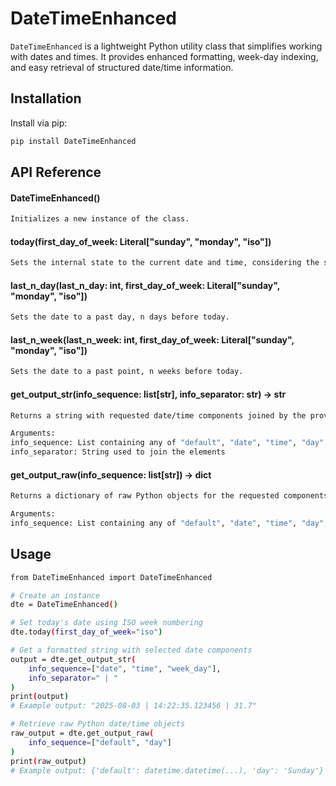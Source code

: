 # DateTimeEnhanced

`DateTimeEnhanced` is a lightweight Python utility class that simplifies working with dates and times. It provides enhanced formatting, week-day indexing, and easy retrieval of structured date/time information.

## Installation

Install via pip:

```bash
pip install DateTimeEnhanced
```

## API Reference
#### DateTimeEnhanced()
```bash
Initializes a new instance of the class.
```
#### today(first_day_of_week: Literal["sunday", "monday", "iso"])
```bash
Sets the internal state to the current date and time, considering the specified start of the week.
```
#### last_n_day(last_n_day: int, first_day_of_week: Literal["sunday", "monday", "iso"])
```bash
Sets the date to a past day, n days before today.
```
#### last_n_week(last_n_week: int, first_day_of_week: Literal["sunday", "monday", "iso"])
``` bash
Sets the date to a past point, n weeks before today.
```
#### get_output_str(info_sequence: list[str], info_separator: str) -> str
``` bash
Returns a string with requested date/time components joined by the provided separator.

Arguments:
info_sequence: List containing any of "default", "date", "time", "day", "year", "week_day"
info_separator: String used to join the elements
```
#### get_output_raw(info_sequence: list[str]) -> dict
```bash
Returns a dictionary of raw Python objects for the requested components.

Arguments:
info_sequence: List containing any of "default", "date", "time", "day", "year", "week_day"
```
## Usage
```bash
from DateTimeEnhanced import DateTimeEnhanced

# Create an instance
dte = DateTimeEnhanced()

# Set today's date using ISO week numbering
dte.today(first_day_of_week="iso")

# Get a formatted string with selected date components
output = dte.get_output_str(
    info_sequence=["date", "time", "week_day"],
    info_separator=" | "
)
print(output)
# Example output: "2025-08-03 | 14:22:35.123456 | 31.7"

# Retrieve raw Python date/time objects
raw_output = dte.get_output_raw(
    info_sequence=["default", "day"]
)
print(raw_output)
# Example output: {'default': datetime.datetime(...), 'day': 'Sunday'}
```
